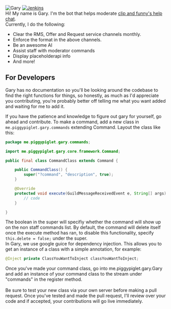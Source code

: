 ![Gary](https://gary.helpch.at/Gary2.png)
[![Jenkins](https://img.shields.io/jenkins/s/https/jenkins.qa.ubuntu.com/view/Precise/view/All%20Precise/job/precise-desktop-amd64_default.svg)](https://ci.piggypiglet.me/job/Gary/)<br/>
Hi! My name is Gary. I'm the bot that helps moderate [clip and funny's help chat](https://testplugins.com/discord).<br/>Currently, I do the following:
* Clear the RMS, Offer and Request service channels monthly.
* Enforce the format in the above channels.
* Be an awesome AI
* Assist staff with moderator commands
* Display placeholderapi info
* And more!

## For Developers
Gary has no documentation so you'll be looking around the codebase to find the right functions for things, so honestly, as much as I'd appreciate you contributing, you're probably better off telling me what you want added and waiting for me to add it.

If you have the patience and knowledge to figure out gary for yourself, go ahead and contribute. To make a command, add a new class in `me.piggypiglet.gary.commands` extending Command. Layout the class like this:
```java
package me.piggypiglet.gary.commands;

import me.piggypiglet.gary.core.framework.Command;

public final class CommandClass extends Command {

    public CommandClass() {
        super("?command", "description", true);
    }

    @Override
    protected void execute(GuildMessageReceivedEvent e, String[] args) {
        // code
    }

}
```
The boolean in the super will specifiy whether the command will show up on the non staff commands list. By default, the command will delete itself once the execute method has ran, to disable this functionality, specify `this.delete = false;` under the super.<br/>
In Gary, we use google guice for dependency injection. This allows you to get an instance of a class with a simple annotation, for example: 
```java
@Inject private ClassYouWantToInject classYouWantToInject;
```
Once you've made your command class, go into me.piggypiglet.gary.Gary and add an instance of your command class to the stream under "commands" in the register method.<br/><br/>Be sure to test your new class via your own server before making a pull request. Once you've tested and made the pull request, I'll review over your code and if accepted, your contributions will go live immediately.

